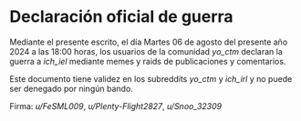 # Declaración oficial de guerra

Mediante el presente escrito, el día Martes 06 de agosto del presente año 2024 a las 18:00 horas, los usuarios de la comunidad _yo_ctm_ declaran la guerra a _ich_iel_ mediante memes y raids de publicaciones y comentarios.

Este documento tiene validez en los subreddits _yo_ctm_ y _ich_irl_ y no puede ser denegado por ningún bando.

Firma:
_u/FeSML009_,
_u/Plenty-Flight2827_,
_u/Snoo_32309_
